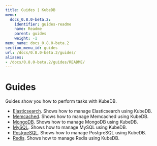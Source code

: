 ```yaml
---
title: Guides | KubeDB
menu:
  docs_0.8.0-beta.2:
    identifier: guides-readme
    name: Readme
    parent: guides
    weight: -1
menu_name: docs_0.8.0-beta.2
section_menu_id: guides
url: /docs/0.8.0-beta.2/guides/
aliases:
- /docs/0.8.0-beta.2/guides/README/
---
```


# Guides

Guides show you how to perform tasks with KubeDB.

- [Elasticsearch](/docs/0.8.0-beta.2/guides/elasticsearch/README). Shows how to manage Elasticsearch using KubeDB.
- [Memcached](/docs/0.8.0-beta.2/guides/memcached/README). Shows how to manage Memcached using KubeDB.
- [MongoDB](/docs/0.8.0-beta.2/guides/mongodb/README). Shows how to manage MongoDB using KubeDB.
- [MySQL](/docs/0.8.0-beta.2/guides/mysql/README). Shows how to manage MySQL using KubeDB.
- [PostgreSQL](/docs/0.8.0-beta.2/guides/postgres/README). Shows how to manage PostgreSQL using KubeDB.
- [Redis](/docs/0.8.0-beta.2/guides/redis/README). Shows how to manage Redis using KubeDB.
